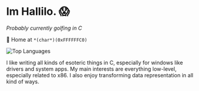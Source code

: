 # Im Hallilo. 😱


*Probably currently golfing in C*

📍 Home at `*(char*)(0xFFFFFFC0)`

![Top Languages](https://github-readme-stats.vercel.app/api/top-langs/?username=hallilogod&show_icons=true&theme=dark&custom_title=Most%20used%20languages&langs_count=10&layout=compact)

I like writing all kinds of esoteric things in C, especially for windows like drivers and system apps. My main interests are everything low-level, especially related to x86. I also enjoy transforming data representation in all kind of ways.

